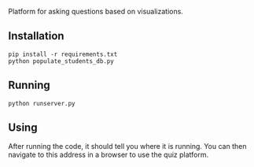 Platform for asking questions based on visualizations.

## Installation

    pip install -r requirements.txt
    python populate_students_db.py

## Running

    python runserver.py

## Using

After running the code, it should tell you where it is running. You can
then navigate to this address in a browser to use the quiz platform.
